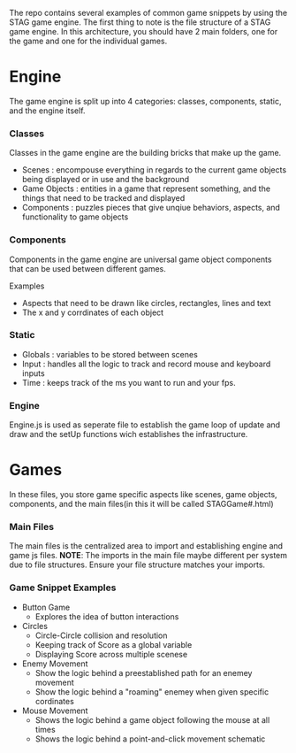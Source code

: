 The repo contains several examples of common game snippets by using the STAG game engine. The first thing to note is the file structure of a STAG game engine. In this architecture, you should have 2 main folders, one for the game and one for the individual games.


# Engine
The game engine is split up into 4 categories: classes, components, static, and the engine itself. 

### Classes
Classes in the game engine are the building bricks that make up the game.

- Scenes : encompouse everything in regards to the current game objects being displayed or in use and the background
- Game Objects : entities in a game that represent something, and the things that need to be tracked and displayed
- Components : puzzles pieces that give unqiue behaviors, aspects, and functionality to game objects

### Components
Components in the game engine are universal game object components that can be used between different games. 

Examples
- Aspects that need to be drawn like circles, rectangles, lines and text
- The x and y corrdinates of each object 

### Static
- Globals : variables to be stored between scenes
- Input : handles all the logic to track and record mouse and keyboard inputs
- Time :  keeps track of the ms you want to run and your fps. 

### Engine
Engine.js is used as seperate file to establish the game loop of update and draw and the setUp functions wich establishes the infrastructure.

# Games
In these files, you store game specific aspects like scenes, game objects, components, and the main files(in this it will be called STAGGame#.html)

### Main Files
The main files is the centralized area to import and establishing engine and game js files. 
**NOTE**: The imports in the main file maybe different per system due to file structures. Ensure your file structure matches your imports.

### Game Snippet Examples
- Button Game
    - Explores the idea of button interactions
- Circles
    - Circle-Circle collision and resolution
    - Keeping track of Score as a global variable
    - Displaying Score across multiple scenese
- Enemy Movement
    - Show the logic behind a preestablished path for an enemey movement
    - Show the logic behind a "roaming" enemey when given specific cordinates
- Mouse Movement
    - Shows the logic behind a game object following the mouse at all times
    - Shows the logic behind a point-and-click movement schematic


